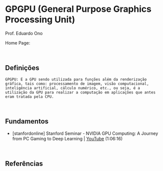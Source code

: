 # GPGPU (General Purpose Graphics Processing Unit)

Prof. Eduardo Ono

Home Page:

<br>

## Definições

    GPGPU: É a GPU sendo utilizada para funções além da renderização gráfica, tais como: processamento de imagem, visão computacional, inteligência artificial, cálculo numérico, etc., ou seja, é a utilização da GPU para realizar a computação em aplicações que antes eram tratada pela CPU.

<br>

## Fundamentos

* [stanfordonline] Stanford Seminar - NVIDIA GPU Computing: A Journey from PC Gaming to Deep Learning | [YouTube](https://youtu.be/98Xis1W1mMk) (1:06:16)

<br>

## Referências

